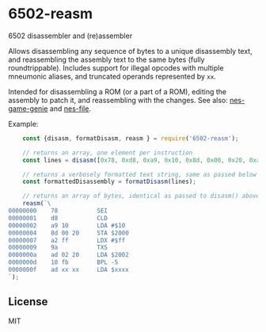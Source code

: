 # 6502-reasm

6502 disassembler and (re)assembler

Allows disassembling any sequence of bytes to a unique disassembly text, and
reassembling the assembly text to the same bytes (fully roundtrippable). Includes
support for illegal opcodes with multiple mneumonic aliases, and truncated operands
represented by `xx`.

Intended for disassembling a ROM (or a part of a ROM), editing the assembly to
patch it, and reassembling with the changes.  See also: [nes-game-genie](https://www.npmjs.com/package/nes-game-genie) and [nes-file](https://www.npmjs.com/package/nes-file).

Example:

```js
    const {disasm, formatDisasm, reasm } = require('6502-reasm');

    // returns an array, one element per instruction
    const lines = disasm([0x78, 0xd8, 0xa9, 0x10, 0x8d, 0x00, 0x20, 0xa2, 0xff, 0x9a, 0xad, 0x02, 0x20, 0x10, 0xfb, 0xad]);

    // returns a verbosely formatted text string, same as passed below
    const formattedDisassembly = formatDisasm(lines);

    // returns an array of bytes, identical as passed to disasm() above
    reasm(`\
00000000    78           SEI
00000001    d8           CLD
00000002    a9 10        LDA #$10
00000004    8d 00 20     STA $2000
00000007    a2 ff        LDX #$ff
00000009    9a           TXS
0000000a    ad 02 20     LDA $2002
0000000d    10 fb        BPL -5
0000000f    ad xx xx     LDA $xxxx
`);
```

## License

MIT

